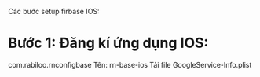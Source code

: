 Các bước setup firbase IOS:

# Bước 1: Đăng kí ứng dụng IOS:

com.rabiloo.rnconfigbase
Tên: rn-base-ios
Tải file GoogleService-Info.plist


